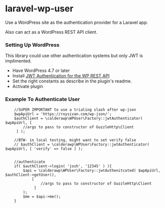 # laravel-wp-user
Use a WordPress site as the authentication provider for a Laravel app.

Also can act as a WordPress REST API client.


### Setting Up WordPress
This library could use other authentication systems but only JWT is implimented.

* Have WordPress 4.7 or later
* Install [JWT Authentication for the WP REST API](https://wordpress.org/plugins/jwt-authentication-for-wp-rest-api/)
* Set the right constants as describe in the plugin's readme.
* Activate plugin


### Example To Authenticate User

```
    //SUPER IMPORTANT to use a trialing slash after wp-json
    $wpApiUrl = 'https://roysivan.com/wp-json/';
    $authClient = \calderawp\WPUser\Factory::jwtAuthenticator( $wpApiUrl, [ 
        //args to pass to constructor of GuzzleHttp\Client
     ] );
     
    //BTW- in local testing, might want to set verify false
    // $authClient = \calderawp\WPUser\Factory::jwtAuthenticator( $wpApiUrl, [ 'verify' => false ] );


    //authenticate
    if( $authClient->login( 'josh', '12345' ) ){
        $api = \calderawp\WPUser\Factory::jwtAuthenitcated( $wpApiUrl, $authClient->getUser(), 
            [ 
                //args to pass to constructor of GuzzleHttp\Client
             ] 
        );
        $me = $api->me();
    }
```

